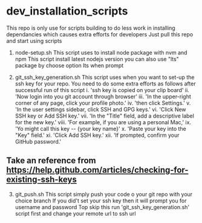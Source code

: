 # dev_installation_scripts

This repo is only use for scripts building to do less work in installing dependancies which causes extra efforts for developers
Just pull this repo and start using scripts

1. node-setup.sh
  This script uses to install node package with nvm and npm
  This script install latest nodejs version
  you can also use "lts" package by choose option lts when prompt
  
2. git_ssh_key_generation.sh
  This script uses when you want to set-up the ssh key for your repo.
  You need to do some extra efforts as follows after successful run of this script
  i.    'ssh key is copied on your clip board'
  ii.   'Now login into you git account through browser'
  iii.  'In the upper-right corner of any page, click your profile photo.'
  iv.   'then click Settings.'
  v.    'In the user settings sidebar, click SSH and GPG keys.'
  vi.   'Click New SSH key or Add SSH key.'
  vii.  'In the "Title" field, add a descriptive label for the new key.' 
  viii. 'For example, if you are using a personal Mac,' 
  ix.   'Yo might call this key -- {your key name}'
  x.    'Paste your key into the "Key" field.'
  xi.   'Click Add SSH key.'
  xii.  'If prompted, confirm your GitHub password.'
  
  Take an reference from https://help.github.com/articles/checking-for-existing-ssh-keys
  --------------------------------------------------
 
 3. git_push.sh
  This script simply push your code o your git repo with your choice branch
  If you did't set your ssh key then it will prompt you for username and password
  Top skip this run 'git_ssh_key_generation.sh' script first and change your remote url to ssh url
  
